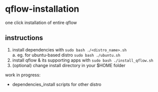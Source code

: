 # qflow-installation
one click installation of entire qflow

## instructions
1. install dependencies with ```sudo bash ./<distro_name>.sh```\
 a. eg. for ubuntu-based distro ```sudo bash ./ubuntu.sh```
2. install qflow & its supporting apps with ```sudo bash ./install_qflow.sh```
3. (optional) change install directory in your $HOME folder

work in progress:
- dependencies_install scripts for other distro
